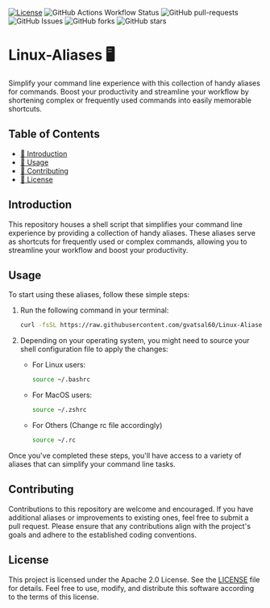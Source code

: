 [![License](https://img.shields.io/badge/License-Apache_2.0-blue.svg)](https://img.shields.io/github/license/gvatsal60/Linux-Aliases)
![GitHub Actions Workflow Status](https://img.shields.io/github/actions/workflow/status/gvatsal60/Linux-Aliases/ShellCheck.yml)
![GitHub pull-requests](https://img.shields.io/github/issues-pr/gvatsal60/Linux-Aliases)
![GitHub Issues](https://img.shields.io/github/issues/gvatsal60/Linux-Aliases)
![GitHub forks](https://img.shields.io/github/forks/gvatsal60/Linux-Aliases)
![GitHub stars](https://img.shields.io/github/stars/gvatsal60/Linux-Aliases)


# Linux-Aliases 🖥️

Simplify your command line experience with this collection of handy aliases for commands. Boost your productivity and streamline your workflow by shortening complex or frequently used commands into easily memorable shortcuts.

## Table of Contents
- [📝 Introduction](#introduction)
- [🚀 Usage](#usage)
- [🤝 Contributing](#contributing)
- [📄 License](#license)

## Introduction
This repository houses a shell script that simplifies your command line experience by providing a collection of handy aliases. These aliases serve as shortcuts for frequently used or complex commands, allowing you to streamline your workflow and boost your productivity.

## Usage
To start using these aliases, follow these simple steps:

1. Run the following command in your terminal:
    ```sh
    curl -fsSL https://raw.githubusercontent.com/gvatsal60/Linux-Aliases/HEAD/main.sh | sh
    ```

2. Depending on your operating system, you might need to source your shell configuration file to apply the changes:
   - For Linux users:
     ```sh
     source ~/.bashrc
     ```
   - For MacOS users:
     ```sh
     source ~/.zshrc
     ```
   - For Others (Change rc file accordingly)
     ```sh
     source ~/.rc
     ```

Once you've completed these steps, you'll have access to a variety of aliases that can simplify your command line tasks.

## Contributing
Contributions to this repository are welcome and encouraged. If you have additional aliases or improvements to existing ones, feel free to submit a pull request. Please ensure that any contributions align with the project's goals and adhere to the established coding conventions.

## License
This project is licensed under the Apache 2.0 License. See the [LICENSE](https://www.apache.org/licenses/LICENSE-2.0) file for details. Feel free to use, modify, and distribute this software according to the terms of this license.
